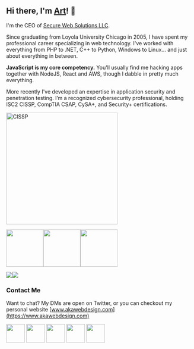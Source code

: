 ## Hi there, I'm [Art](https://www.akawebdesign.com)! 👋

I'm the CEO of [Secure Web Solutions LLC](https://www.securewebsolutions.io).

Since graduating from Loyola University Chicago in 2005, I have spent my professional career specializing in web technology. I've worked with everything from PHP to .NET, C++ to Python, Windows to Linux... and just about everything in between.

**JavaScript is my core competency.** You'll usually find me hacking apps together with NodeJS, React and AWS, though I dabble in pretty much everything.

More recently I've developed an expertise in application security and penetration testing. I’m a recognized cybersecurity professional, holding ISC2 CISSP,  CompTIA CSAP, CySA+, and Security+ certifications.

<img alt="CISSP" src="https://www.akawebdesign.com/wp-content/uploads/2020/01/cissp-logo.png" width="300">

<img src="https://www.akawebdesign.com/wp-content/uploads/2018/11/Cybersecurity-CompTIA-Security-Analytics-Professional-CSAP-logo-150x150.jpg" width="100" /><img src="https://www.akawebdesign.com/wp-content/uploads/2018/11/CySAce-certified-logo-150x150.png" width="100"/><img src="https://www.akawebdesign.com/wp-content/uploads/2018/11/SecurityPlus-Logo-Certified-CE-150x150.jpg" width="100" />

<img src="https://www.akawebdesign.com/wp-content/uploads/2020/02/AWS-Certified_Cloud-Practitioner_512x512.bc006f14f986fa4f3ca238b0b62be458ce1fb5ce-150x150.png" /><img src="https://www.akawebdesign.com/wp-content/uploads/2021/10/aws_security-300x300.png" />

### Contact Me

Want to chat? My DMs are open on Twitter, or you can checkout my personal website [www.akawebdesign.com](https://www.akawebdesign.com)

<a target="_blank" href="https://stackoverflow.com/users/551436/arthurakay"><img src="https://www.akawebdesign.com/wp-content/uploads/2016/06/socicon-stackoverflow.png" width="50" /></a> <a target="_blank" href="https://twitter.com/arthurakay"><img src="https://www.akawebdesign.com/wp-content/uploads/2016/06/socicon-twitter.png" width="50" /></a> <a target="_blank" href="https://www.linkedin.com/in/arthurakay"><img src="https://www.akawebdesign.com/wp-content/uploads/2016/06/socicon-linkedin.png" width="50" /></a> <a target="_blank" href="https://www.facebook.com/aKa-Web-Design-123784897644176"><img src="https://www.akawebdesign.com/wp-content/uploads/2017/03/facebook-logo.png" width="50" /></a> <a target="_blank" href="https://www.youtube.com/user/arthurakay"><img src="https://www.akawebdesign.com/wp-content/uploads/2016/06/socicon-youtube.png" width="50" /></a>
